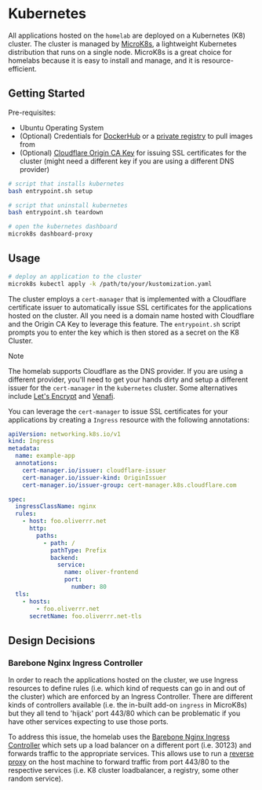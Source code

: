 # Kubernetes

All applications hosted on the `homelab` are deployed on a Kubernetes (K8) cluster. The cluster is managed by [MicroK8s](https://microk8s.io/), a lightweight Kubernetes distribution that runs on a single node. MicroK8s is a great choice for homelabs because it is easy to install and manage, and it is resource-efficient.

## Getting Started

Pre-requisites:

- Ubuntu Operating System
- (Optional) Credentials for [DockerHub](https://hub.docker.com) or a [private registry](../registry/README.md) to pull images from
- (Optional) [Cloudflare Origin CA Key](https://dash.cloudflare.com/profile/api-tokens) for issuing SSL certificates for the cluster (might need a different key if you are using a different DNS provider)

```bash
# script that installs kubernetes
bash entrypoint.sh setup

# script that uninstall kubernetes
bash entrypoint.sh teardown

# open the kubernetes dashboard
microk8s dashboard-proxy
```

## Usage

```bash
# deploy an application to the cluster
microk8s kubectl apply -k /path/to/your/kustomization.yaml
```

The cluster employs a `cert-manager` that is implemented with a Cloudflare certificate issuer to automatically issue SSL certificates for the applications hosted on the cluster. All you need is a domain name hosted with Cloudflare and the Origin CA Key to leverage this feature. The `entrypoint.sh` script prompts you to enter the key which is then stored as a secret on the K8 Cluster.

> [!Note]
> The homelab supports Cloudflare as the DNS provider. If you are using a different provider, you'll need to get your hands dirty and setup a different issuer for the `cert-manager` in the `kubernetes` cluster. Some alternatives include [Let's Encrypt](https://letsencrypt.org/) and [Venafi](https://www.venafi.com/).

You can leverage the `cert-manager` to issue SSL certificates for your applications by creating a `Ingress` resource with the following annotations:

```yaml
apiVersion: networking.k8s.io/v1
kind: Ingress
metadata:
  name: example-app
  annotations:
    cert-manager.io/issuer: cloudflare-issuer                             # <- name of the issuer to use (don't change)
    cert-manager.io/issuer-kind: OriginIssuer                             # <- kind of issuer to use (don't change)
    cert-manager.io/issuer-group: cert-manager.k8s.cloudflare.com         # <- group of issuer to use (don't change)

spec:
  ingressClassName: nginx
  rules:
    - host: foo.oliverrr.net                                              # <- domain name of the application
      http:
        paths:
          - path: /
            pathType: Prefix
            backend:
              service:
                name: oliver-frontend                                     # <- name of the service to route to (see service.yaml)
                port:
                  number: 80                                              # <- port of the service to route to (see service.yaml)
  tls:
    - hosts:
        - foo.oliverrr.net                                                # <- domain name of the application
      secretName: foo.oliverrr.net-tls                                    # <- name of the secret to store the SSL certificate (the secret is automatically created by the cert-manager)
```

## Design Decisions

### Barebone Nginx Ingress Controller

In order to reach the applications hosted on the cluster, we use Ingress resources to define rules (i.e. which kind of requests can go in and out of the cluster) which are enforced by an Ingress Controller. There are different kinds of controllers available (i.e. the in-built add-on `ingress` in MicroK8s) but they all tend to 'hijack' port 443/80 which can be problematic if you have other services expecting to use those ports.

To address this issue, the homelab uses the [Barebone Nginx Ingress Controller](https://kubernetes.github.io/ingress-nginx/deploy/#bare-metal-clusters) which sets up a load balancer on a different port (i.e. 30123) and forwards traffic to the appropriate services. This allows use to run a [reverse proxy](../reverse-proxy/README.md) on the host machine to forward traffic from port 443/80 to the respective services (i.e. K8 cluster loadbalancer, a registry, some other random service).
